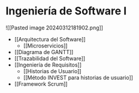 # Ingeniería de Software I

![[Pasted image 20240312181902.png]]

- [[Arquitectura del Software]]
	- [[Microservicios]]
- [[Diagrama de GANTT]]
- [[Trazabilidad del Software]]
- [[Ingeniería de Requisitos]]
	- [[Historias de Usuario]]
	- [[Método INVEST para historias de usuario]]
- [[Framework Scrum]]